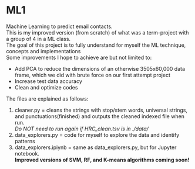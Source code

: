 # ML1
Machine Learning to predict email contacts. <br />
This is my improved version (from scratch) of what was a term-project with a group of 4 in a ML class. <br />
The goal of this project is to fully understand for myself the ML technique, concepts and implementations <br />
Some improvements I hope to achieve are but not limited to:
* Add PCA to reduce the dimensions of an otherwise 3505x60,000 data frame, which we did with brute force on our first attempt project<br />
* Increase test data accuracy
* Clean and optimize codes <br />

The files are explained as follows: <br />
1. cleaner.py = cleans the strings with stop/stem words, universal strings, and punctuations(finished) and outputs the cleaned indexed file when run. <br />
   *Do NOT need to run again if HRC_clean.tsv is in ./data/* <br />
2. data_explorers.py = code for myself to explore the data and identify patterns <br />
3. data_explorers.ipiynb = same as data_explorers.py, but for Jupyter notebook. <br />
**Improved versions of SVM, RF, and K-means algorithms coming soon!**
